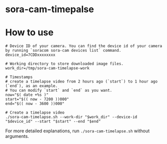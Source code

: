 sora-cam-timepalse
==================

# How to use

```
# Device ID of your camera. You can find the device id of your camera by running `soracom sora-cam devices list` command.
device_id=7CDDxxxxxxxx

# Working directory to store downloaded image files.
work_dir=/tmp/sora-cam-timelapse-work

# Timestamps
# create a timelapse video from 2 hours ago (`start`) to 1 hour ago (`end`), as an example.
# You can modify `start` and `end` as you want.
now="$( date +%s )"
start="$(( now - 7200 ))000"
end="$(( now - 3600 ))000"

# Create a timelapse video
./sora-cam-timelapse.sh --work-dir "$work_dir" --device-id "$device_id" --start "$start" --end "$end"
```

For more detailed explanations, run `./sora-cam-timelapse.sh` without arguments.
